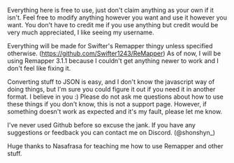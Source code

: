 Everything here is free to use, just don't claim anything as your own if it isn't. 
Feel free to modify anything however you want and use it however you want. 
You don't have to credit me if you use anything but credit would be very much appreciated, I like seeing my username. 


Everything will be made for Swifter's Remapper thingy unless specified otherwise. (https://github.com/Swifter1243/ReMapper)
As of now, I will be using Remapper 3.1.1 because I couldn't get anything newer to work and I don't feel like fixing it.


Converting stuff to JSON is easy, and I don't know the javascript way of doing things, but I'm sure you could figure it out if you need it in another format. I believe in you :)
Please do not ask me questions about how to use these things if you don't know, this is not a support page. 
However, if something doesn't work as expected and it's my fault, please let me know.


I've never used Github before so excuse the jank. 
If you have any suggestions or feedback you can contact me on Discord. (@shonshyn_)

Huge thanks to Nasafrasa for teaching me how to use Remapper and other stuff.
